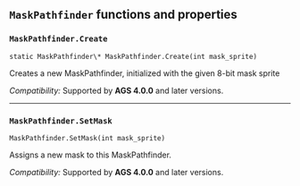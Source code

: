 ## `MaskPathfinder` functions and properties

### `MaskPathfinder.Create`

```ags
static MaskPathfinder\* MaskPathfinder.Create(int mask_sprite)
```

Creates a new MaskPathfinder, initialized with the given 8-bit mask sprite

*Compatibility:* Supported by **AGS 4.0.0** and later versions.

---

### `MaskPathfinder.SetMask`

```ags
MaskPathfinder.SetMask(int mask_sprite)
```

Assigns a new mask to this MaskPathfinder.

*Compatibility:* Supported by **AGS 4.0.0** and later versions.
